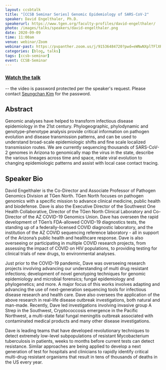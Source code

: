 ```yaml
---
layout: ccsbtalk
title: "[CCSB Seminar Series] Genomic Epidemiology of SARS-CoV-2"
speaker: David Engelthaler, Ph.D.
speakerurl: https://www.tgen.org/faculty-profiles/david-engelthaler/
photo: /images/talks/speakers/david-engelthaler.png
date: 2020-09-09
time: 11:00am
venue: webinar/Zoom
webinar-past: https://pvpanther.zoom.us/j/91536484720?pwd=eWNwNXplTFlXRElSZUFualF4ZzlIUT09
categories: [blog, talks]
tags: [ccsb-seminar]
event: CCSB-Seminar
---
```


### [Watch the talk](https://pvpanther.zoom.us/rec/share/fsuDP-pYNTYVwQB3iiLHDK02mQaDiRnYV5LFUB4rENzFk32H0armgAOIVmIZpKhg.SjvRcJKsGEG1FfUq)
-- the video is password protected per the speaker's request.  Please contact [Seungchan Kim](mailto:sekim@pvamu.edu) for the password.

[//]: # (Passcode: b2R*+i#W)

## Abstract

Genomic analyses have helped to transform infectious disease epidemiology in the 21st century. Phylogeographic, phylodynamic and genotype-phenotype analysis provide critical information on pathogen evolution and disease transmission patterns, and can be used to understand broad-scale epidemiologic shifts and fine scale localized transmission routes. We are currently sequencing thousands of SARS-CoV-2 genomes in Arizona to genomically map the virus in the state, describe the various lineages across time and space, relate viral evolution to changing epidemiologic patterns and assist with local case contact tracing.


## Speaker Bio
David Engelthaler is the Co-Director and Associate Professor of Pathogen Genomics Division at TGen North. TGen North focuses on pathogen genomics with a specific mission to advance clinical medicine, public health and biodefense. Dave is also the Executive Director of the Southwest One Health Collaborative, Director of the TGen North Clinical Laboratory and Co-Director of the AZ COVID-19 Genomics Union. Dave has overseen the rapid development of TGen’s FDA-allowed COVID-19 diagnostics tests, the standing up of a federally-licensed COVID diagnostic laboratory, and the institution of the AZ COVID sequencing reference laboratory - all in support of the Arizona’s public health and healthcare response. Dave is also overseeing or participating in multiple COVID research projects, from assessing the impact of COVID on HIV populations, to providing testing for clinical trials of new drugs, to environmental analyses.

Just prior to the COVID-19 pandemic, Dave was overseeing research projects involving advancing our understanding of multi drug resistant infections; development of novel genotyping techniques for genomic epidemiology and microbial forensics; fungal epidemiology and phylogenetics; and more. A major focus of this works involves adapting and advancing the use of next-generation sequencing tools for infectious disease research and health care. Dave also oversees the application of the above research in real-life disease outbreak investigations, both natural and man-made. Recently, Dave led investigations involving invasive group A Strep in the Southwest, Cryptococcosis emergence in the Pacific Northwest, a multi-state fatal fungal meningitis outbreak associated with contaminated medical products and many other disease investigations.

Dave is leading teams that have developed revolutionary techniques to detect extremely low-level subpopulations of resistant Mycobacterium tuberculosis in patients, weeks to months before current tests can detect resistance. Similar approaches are being applied to develop a next generation of test for hospitals and clinicians to rapidly identify critical multi-drug resistant organisms that result in tens of thousands of deaths in the US every year.

